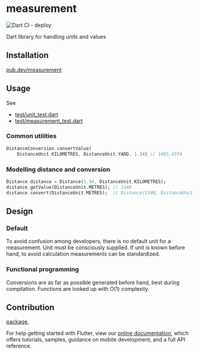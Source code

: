 # measurement
![Dart CI - deploy](https://github.com/aljorhythm/measurement/workflows/Dart%20CI%20-%20deploy/badge.svg?branch=integration)

Dart library for handling units and values

## Installation

[pub.dev/measurement](https://pub.dev/packages/measurement#-installing-tab-)

## Usage

See
- [test/unit_test.dart](test/unit_test.dart) 
- [test/measurement_test.dart](test/measurement_test.dart)

### Common utilities

```dart
DistanceConversion.convertValue(
    DistanceUnit.KILOMETRES, DistanceUnit.YARD, 1.34) // 1465.4374
```
### Modelling distance and conversion

```dart
Distance distance = Distance(1.34, DistanceUnit.KILOMETRES);
distance.getValue(DistanceUnit.METRES); // 1340
distance.convert(DistanceUnit.METRES);  // Distance(1340, DistanceUnit.METRES)
```

## Design

### Default

To avoid confusion among developers, there is no default unit for a measurement. Unit must be consciously supplied. If unit is known before hand, to avoid calculation measurements can be standardized.

### Functional programming

Conversions are as far as possible generated before hand, best during compilation. Functions are looked up with O(1) complexity.

## Contribution

[package](https://flutter.dev/developing-packages/),

For help getting started with Flutter, view our 
[online documentation](https://flutter.dev/docs), which offers tutorials, 
samples, guidance on mobile development, and a full API reference.

